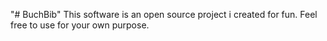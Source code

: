 "# BuchBib" 
This software is an open source project i created for fun. Feel free to use for your own purpose.